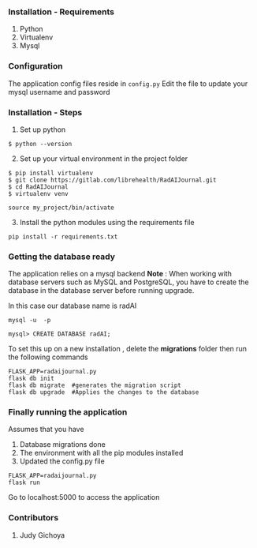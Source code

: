 ### Installation - Requirements 
1. Python 
2. Virtualenv 
3. Mysql 


### Configuration 

The application config files reside in  ```config.py```
Edit the file to update your mysql username and password

### Installation - Steps

1. Set up python 
```
$ python --version
```

2. Set up your virtual environment in the project folder
```
$ pip install virtualenv
$ git clone https://gitlab.com/librehealth/RadAIJournal.git
$ cd RadAIJournal
$ virtualenv venv

source my_project/bin/activate
```

3. Install the python modules using the requirements file

```
pip install -r requirements.txt

```

### Getting the database ready 

The application relies on a  mysql backend 
**Note** : When working with database servers such as MySQL and PostgreSQL, you have to create the database in the database server before running upgrade.

In this case our database name is radAI
```
mysql -u  -p

mysql> CREATE DATABASE radAI;

```

To set this up on a new installation , delete the **migrations** folder  then run the following commands

```
FLASK_APP=radaijournal.py
flask db init
flask db migrate  #generates the migration script 
flask db upgrade  #Applies the changes to the database 
```


### Finally running the application 

Assumes that you have 
1. Database migrations done 
2. The environment with all the pip modules installed 
3. Updated the config.py file 

```
FLASK_APP=radaijournal.py
flask run
```

Go to localhost:5000 to access the application

### Contributors 
1. Judy Gichoya 